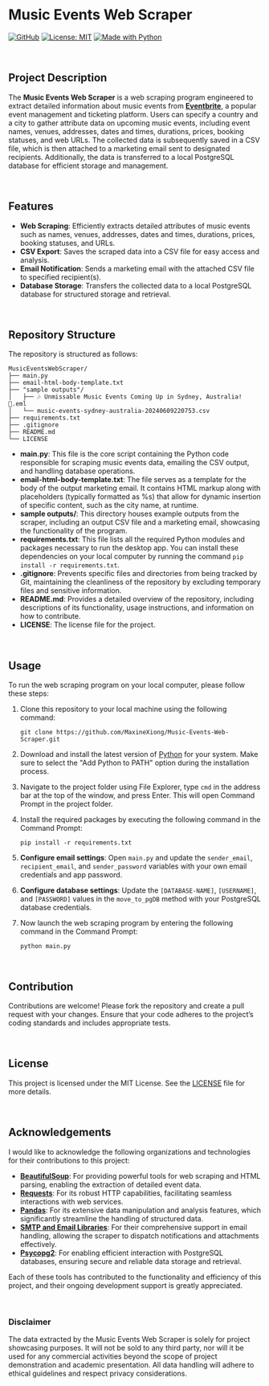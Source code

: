 # Music Events Web Scraper

[![GitHub](https://badgen.net/badge/icon/GitHub?icon=github&color=black&label)](https://github.com/MaxineXiong)
[![License: MIT](https://img.shields.io/badge/License-MIT-yellow.svg)](https://opensource.org/licenses/MIT)
[![Made with Python](https://img.shields.io/badge/Python->=3.6-blue?logo=python&logoColor=white)](https://www.python.org)

<br>

## Project Description

The **Music Events Web Scraper** is a web scraping program engineered to extract detailed information about music events from [**Eventbrite**](http://eventbrite.com.au), a popular event management and ticketing platform. Users can specify a country and a city to gather attribute data on upcoming music events, including event names, venues, addresses, dates and times, durations, prices, booking statuses, and web URLs. The collected data is subsequently saved in a CSV file, which is then attached to a marketing email sent to designated recipients. Additionally, the data is transferred to a local PostgreSQL database for efficient storage and management.

<br>

## Features

- **Web Scraping**: Efficiently extracts detailed attributes of music events such as names, venues, addresses, dates and times, durations, prices, booking statuses, and URLs.
- **CSV Export**: Saves the scraped data into a CSV file for easy access and analysis.
- **Email Notification**: Sends a marketing email with the attached CSV file to specified recipient(s).
- **Database Storage**: Transfers the collected data to a local PostgreSQL database for structured storage and retrieval.

<br>

## Repository Structure

The repository is structured as follows:

```
MusicEventsWebScraper/
├── main.py
├── email-html-body-template.txt
├── "sample outputs"/
│   ├── 🎶 Unmissable Music Events Coming Up in Sydney, Australia! 🌟.eml
│   └── music-events-sydney-australia-20240609220753.csv
├── requirements.txt
├── .gitignore
├── README.md                 
└── LICENSE 
```

- **main.py**: This file is the core script containing the Python code responsible for scraping music events data, emailing the CSV output, and handling database operations.
- **email-html-body-template.txt**: The file serves as a template for the body of the output marketing email. It contains HTML markup along with placeholders (typically formatted as %s) that allow for dynamic insertion of specific content, such as the city name, at runtime.
- **sample outputs/**: This directory houses example outputs from the scraper, including an output CSV file and a marketing email, showcasing the functionality of the program.
- **requirements.txt**: This file lists all the required Python modules and packages necessary to run the desktop app. You can install these dependencies on your local computer by running the command `pip install -r requirements.txt`.
- **.gitignore**: Prevents specific files and directories from being tracked by Git, maintaining the cleanliness of the repository by excluding temporary files and sensitive information.
- **README.md**: Provides a detailed overview of the repository, including descriptions of its functionality, usage instructions, and information on how to contribute.
- **LICENSE**: The license file for the project.

<br>

## Usage

To run the web scraping program on your local computer, please follow these steps:

1) Clone this repository to your local machine using the following command:
    ```
    git clone https://github.com/MaxineXiong/Music-Events-Web-Scraper.git
    ```
2) Download and install the latest version of [Python](https://www.python.org/downloads/) for your system. Make sure to select the "Add Python to PATH" option during the installation process.
3) Navigate to the project folder using File Explorer, type `cmd` in the address bar at the top of the window, and press Enter. This will open Command Prompt in the project folder.
4) Install the required packages by executing the following command in the Command Prompt:
    ```
    pip install -r requirements.txt
    ```
    
5) **Configure email settings**:
   Open `main.py` and update the `sender_email`, `recipient_email`, and `sender_password` variables with your own email credentials and app password.

6) **Configure database settings**:
   Update the `[DATABASE-NAME]`, `[USERNAME]`, and `[PASSWORD]` values in the `move_to_pgDB` method with your PostgreSQL database credentials.
     
7) Now launch the web scraping program by entering the following command in the Command Prompt:
    ```
    python main.py
    ```

<br>

## Contribution

Contributions are welcome! Please fork the repository and create a pull request with your changes. Ensure that your code adheres to the project’s coding standards and includes appropriate tests.

<br>

## License

This project is licensed under the MIT License. See the [LICENSE](https://choosealicense.com/licenses/mit/) file for more details.

<br>

## Acknowledgements

I would like to acknowledge the following organizations and technologies for their contributions to this project:

- [**BeautifulSoup**](https://beautiful-soup-4.readthedocs.io/en/latest/): For providing powerful tools for web scraping and HTML parsing, enabling the extraction of detailed event data.
- [**Requests**](https://requests.readthedocs.io/en/latest/): For its robust HTTP capabilities, facilitating seamless interactions with web services.
- [**Pandas**](https://pandas.pydata.org/): For its extensive data manipulation and analysis features, which significantly streamline the handling of structured data.
- [**SMTP and Email Libraries**](https://docs.python.org/3/library/smtplib.html): For their comprehensive support in email handling, allowing the scraper to dispatch notifications and attachments effectively.
- [**Psycopg2**](https://www.psycopg.org/docs/): For enabling efficient interaction with PostgreSQL databases, ensuring secure and reliable data storage and retrieval.

Each of these tools has contributed to the functionality and efficiency of this project, and their ongoing development support is greatly appreciated.

<br>

### Disclaimer
The data extracted by the Music Events Web Scraper is solely for project showcasing purposes. It will not be sold to any third party, nor will it be used for any commercial activities beyond the scope of project demonstration and academic presentation. All data handling will adhere to ethical guidelines and respect privacy considerations.
